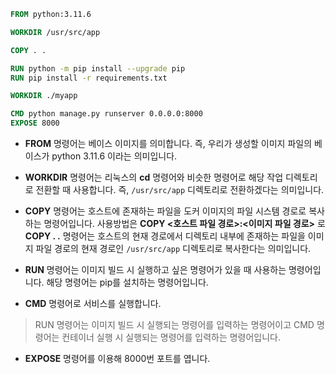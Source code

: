 ```dockerfile
FROM python:3.11.6

WORKDIR /usr/src/app

COPY . .

RUN python -m pip install --upgrade pip
RUN pip install -r requirements.txt

WORKDIR ./myapp

CMD python manage.py runserver 0.0.0.0:8000
EXPOSE 8000

```

- **FROM** 명령어는 베이스 이미지를 의미합니다. 즉, 우리가 생성할 이미지 파일의 베이스가 python 3.11.6 이라는 의미입니다.

- **WORKDIR** 명령어는 리눅스의 **cd** 명령어와 비슷한 명령어로 해당 작업 디렉토리로 전환할 때 사용합니다. 즉, `/usr/src/app` 디렉토리로 전환하겠다는 의미입니다.

- **COPY** 명령어는 호스트에 존재하는 파일을 도커 이미지의 파일 시스템 경로로 복사하는 명령어입니다. 사용방법은 **COPY <호스트 파일 경로>:<이미지 파일 경로>** 로 **COPY . .** 명령어는 호스트의 현재 경로에서 디렉토리 내부에 존재하는 파일을 이미지 파일 경로의 현재 경로인 `/usr/src/app` 디렉토리로 복사한다는 의미입니다.

- **RUN** 명령어는 이미지 빌드 시 실행하고 싶은 명령어가 있을 때 사용하는 명령어입니다. 해당 명령어는 pip를 설치하는 명령어입니다.

- **CMD** 명령어로 서비스를 실행합니다.

>RUN 명령어는 이미지 빌드 시 실행되는 명령어를 입력하는 명령어이고 CMD 명령어는 컨테이너 실행 시 실행되는 명령어를 입력하는 명령어입니다.

- **EXPOSE** 명령어를 이용해 8000번 포트를 엽니다.

